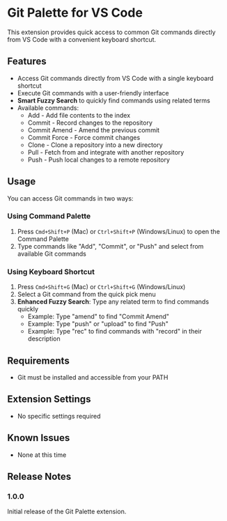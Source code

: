 # Git Palette for VS Code

This extension provides quick access to common Git commands directly from VS Code with a convenient keyboard shortcut.

## Features

- Access Git commands directly from VS Code with a single keyboard shortcut
- Execute Git commands with a user-friendly interface
- **Smart Fuzzy Search** to quickly find commands using related terms
- Available commands:
  - Add - Add file contents to the index
  - Commit - Record changes to the repository
  - Commit Amend - Amend the previous commit
  - Commit Force - Force commit changes
  - Clone - Clone a repository into a new directory
  - Pull - Fetch from and integrate with another repository
  - Push - Push local changes to a remote repository

## Usage

You can access Git commands in two ways:

### Using Command Palette

1. Press `Cmd+Shift+P` (Mac) or `Ctrl+Shift+P` (Windows/Linux) to open the Command Palette
2. Type commands like "Add", "Commit", or "Push" and select from available Git commands

### Using Keyboard Shortcut

1. Press `Cmd+Shift+G` (Mac) or `Ctrl+Shift+G` (Windows/Linux)
2. Select a Git command from the quick pick menu
3. **Enhanced Fuzzy Search**: Type any related term to find commands quickly
   - Example: Type "amend" to find "Commit Amend"
   - Example: Type "push" or "upload" to find "Push"
   - Example: Type "rec" to find commands with "record" in their description

## Requirements

- Git must be installed and accessible from your PATH

## Extension Settings

- No specific settings required

## Known Issues

- None at this time

## Release Notes

### 1.0.0

Initial release of the Git Palette extension.
